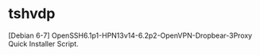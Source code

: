 tshvdp
======

[Debian 6-7]  OpenSSH6.1p1-HPN13v14-6.2p2-OpenVPN-Dropbear-3Proxy Quick Installer Script.
